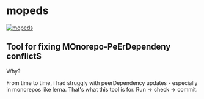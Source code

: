 # mopeds

[![mopeds](https://github.com/porkus1990/mopeds/actions/workflows/mopeds.yml/badge.svg)](https://github.com/porkus1990/mopeds/actions/workflows/mopeds.yml)

## Tool for fixing MOnorepo-PeErDependeny conflictS

Why?

From time to time, i had struggly with peerDependency updates - especially in monorepos like lerna. That's what this tool is for.
Run -> check -> commit.
